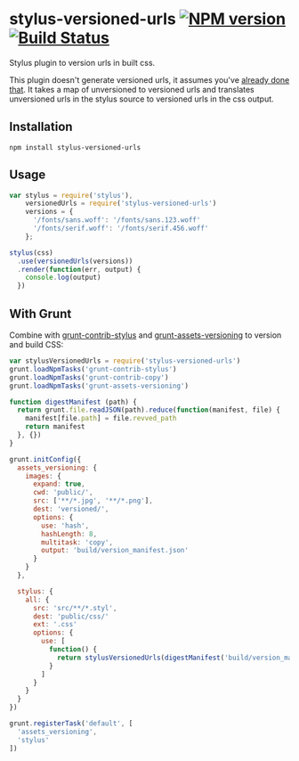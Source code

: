 stylus-versioned-urls [![NPM version](https://badge.fury.io/js/stylus-versioned-urls.png)](http://badge.fury.io/js/stylus-versioned-urls) [![Build Status](https://travis-ci.org/goodeggs/stylus-versioned-urls.png)](https://travis-ci.org/goodeggs/stylus-versioned-urls)
==============

Stylus plugin to version urls in built css.

This plugin doesn't generate versioned urls, it assumes you've [already done that](https://github.com/theasta/grunt-assets-versioning).  It takes a map of unversioned to versioned urls and translates unversioned urls in the stylus source to versioned urls in the css output.


Installation
------------
```
npm install stylus-versioned-urls
```

Usage
-----
```js
var stylus = require('stylus'),
    versionedUrls = require('stylus-versioned-urls')
    versions = {
      '/fonts/sans.woff': '/fonts/sans.123.woff'
      '/fonts/serif.woff': '/fonts/serif.456.woff'
    };

stylus(css)
  .use(versionedUrls(versions))
  .render(function(err, output) {
    console.log(output)
  })

```

With Grunt
----------
Combine with [grunt-contrib-stylus](https://github.com/gruntjs/grunt-contrib-stylus) and [grunt-assets-versioning](https://github.com/theasta/grunt-assets-versioning) to version and build CSS:

```js
var stylusVersionedUrls = require('stylus-versioned-urls')
grunt.loadNpmTasks('grunt-contrib-stylus')
grunt.loadNpmTasks('grunt-contrib-copy')
grunt.loadNpmTasks('grunt-assets-versioning')

function digestManifest (path) {
  return grunt.file.readJSON(path).reduce(function(manifest, file) {
    manifest[file.path] = file.revved_path
    return manifest
  }, {})
}

grunt.initConfig({
  assets_versioning: {
    images: {
      expand: true,
      cwd: 'public/',
      src: ['**/*.jpg', '**/*.png'],
      dest: 'versioned/',
      options: {
        use: 'hash',
        hashLength: 8,
        multitask: 'copy',
        output: 'build/version_manifest.json'
      }
    }
  },

  stylus: {
    all: {
      src: 'src/**/*.styl',
      dest: 'public/css/'
      ext: '.css'
      options: {
        use: [
          function() {
            return stylusVersionedUrls(digestManifest('build/version_manifest.json'))
          }
        ]
      }
    }
  }
})

grunt.registerTask('default', [
  'assets_versioning',
  'stylus'
])
```

